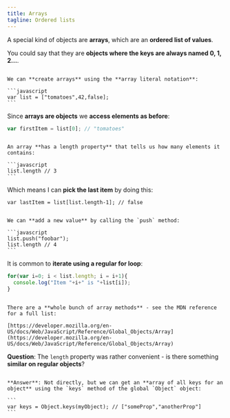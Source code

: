 ```yaml
---
title: Arrays
tagline: Ordered lists
---
```


A special kind of objects are **arrays**, which are an **ordered list of values**.

You could say that they are **objects where the keys are always named 0, 1, 2...**.

~~~

We can **create arrays** using the **array literal notation**:

```javascript
var list = ["tomatoes",42,false];
```

~~~


Since **arrays are objects** we **access elements as before**:

```javascript
var firstItem = list[0]; // "tomatoes"
```

~~~

An array **has a length property** that tells us how many elements it contains:

```javascript
list.length // 3
```

~~~

Which means I can **pick the last item** by doing this:

```
var lastItem = list[list.length-1]; // false
```

~~~

We can **add a new value** by calling the `push` method:

```javascript
list.push("foobar");
list.length // 4
```

~~~

It is common to **iterate using a regular for loop**:

```javascript
for(var i=0; i < list.length; i = i+1){
  console.log("Item "+i+" is "+list[i]);
}
```

~~~

There are a **whole bunch of array methods** - see the MDN reference for a full list:

[https://developer.mozilla.org/en-US/docs/Web/JavaScript/Reference/Global_Objects/Array](https://developer.mozilla.org/en-US/docs/Web/JavaScript/Reference/Global_Objects/Array)

~~~

**Question**: The `length` property was rather convenient - is there something **similar on regular objects**?

~~~

**Answer**: Not directly, but we can get an **array of all keys for an object** using the `keys` method of the global `Object` object:

```
var keys = Object.keys(myObject); // ["someProp","anotherProp"]
```
